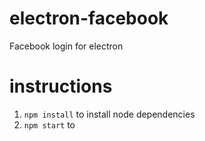 # electron-facebook
Facebook login for electron


# instructions
1. ```npm install``` to install node dependencies
2. ```npm start``` to 

